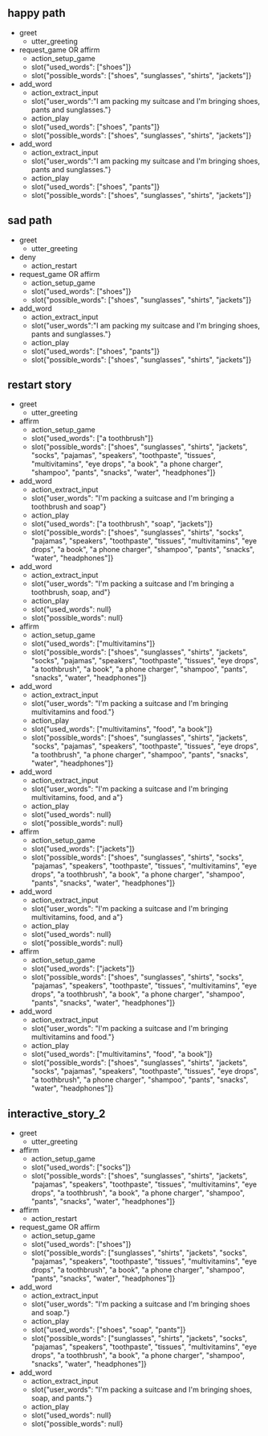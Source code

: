 ## happy path 
* greet
  - utter_greeting
* request_game OR affirm
  - action_setup_game
  - slot{"used_words": ["shoes"]}
  - slot{"possible_words": ["shoes", "sunglasses", "shirts", "jackets"]}
* add_word
  - action_extract_input
  - slot{"user_words":"I am packing my suitcase and I'm bringing shoes, pants and sunglasses."}
  - action_play
  - slot{"used_words": ["shoes", "pants"]}
  - slot{"possible_words": ["shoes", "sunglasses", "shirts", "jackets"]} 
* add_word
  - action_extract_input
  - slot{"user_words":"I am packing my suitcase and I'm bringing shoes, pants and sunglasses."}
  - action_play
  - slot{"used_words": ["shoes", "pants"]}
  - slot{"possible_words": ["shoes", "sunglasses", "shirts", "jackets"]} 

  
## sad path
* greet
  - utter_greeting
* deny
  - action_restart
* request_game OR affirm
  - action_setup_game
  - slot{"used_words": ["shoes"]}
  - slot{"possible_words": ["shoes", "sunglasses", "shirts", "jackets"]}
* add_word
  - action_extract_input
  - slot{"user_words":"I am packing my suitcase and I'm bringing shoes, pants and sunglasses."}
  - action_play
  - slot{"used_words": ["shoes", "pants"]}
  - slot{"possible_words": ["shoes", "sunglasses", "shirts", "jackets"]} 
  
  


## restart story
* greet
    - utter_greeting
* affirm
    - action_setup_game
    - slot{"used_words": ["a toothbrush"]}
    - slot{"possible_words": ["shoes", "sunglasses", "shirts", "jackets", "socks", "pajamas", "speakers", "toothpaste", "tissues", "multivitamins", "eye drops", "a book", "a phone charger", "shampoo", "pants", "snacks", "water", "headphones"]}
* add_word
    - action_extract_input
    - slot{"user_words": "I'm packing a suitcase and I'm bringing a toothbrush and soap"}
    - action_play
    - slot{"used_words": ["a toothbrush", "soap", "jackets"]}
    - slot{"possible_words": ["shoes", "sunglasses", "shirts", "socks", "pajamas", "speakers", "toothpaste", "tissues", "multivitamins", "eye drops", "a book", "a phone charger", "shampoo", "pants", "snacks", "water", "headphones"]}
* add_word
    - action_extract_input
    - slot{"user_words": "I'm packing a suitcase and I'm bringing a toothbrush, soap, and"}
    - action_play
    - slot{"used_words": null}
    - slot{"possible_words": null}
* affirm
    - action_setup_game
    - slot{"used_words": ["multivitamins"]}
    - slot{"possible_words": ["shoes", "sunglasses", "shirts", "jackets", "socks", "pajamas", "speakers", "toothpaste", "tissues", "eye drops", "a toothbrush", "a book", "a phone charger", "shampoo", "pants", "snacks", "water", "headphones"]}
* add_word
    - action_extract_input
    - slot{"user_words": "I'm packing a suitcase and I'm bringing multivitamins and food."}
    - action_play
    - slot{"used_words": ["multivitamins", "food", "a book"]}
    - slot{"possible_words": ["shoes", "sunglasses", "shirts", "jackets", "socks", "pajamas", "speakers", "toothpaste", "tissues", "eye drops", "a toothbrush", "a phone charger", "shampoo", "pants", "snacks", "water", "headphones"]}
* add_word
    - action_extract_input
    - slot{"user_words": "I'm packing a suitcase and I'm bringing multivitamins, food, and a"}
    - action_play
    - slot{"used_words": null}
    - slot{"possible_words": null}
* affirm
    - action_setup_game
    - slot{"used_words": ["jackets"]}
    - slot{"possible_words": ["shoes", "sunglasses", "shirts", "socks", "pajamas", "speakers", "toothpaste", "tissues", "multivitamins", "eye drops", "a toothbrush", "a book", "a phone charger", "shampoo", "pants", "snacks", "water", "headphones"]}
* add_word
    - action_extract_input
    - slot{"user_words": "I'm packing a suitcase and I'm bringing multivitamins, food, and a"}
    - action_play
    - slot{"used_words": null}
    - slot{"possible_words": null}
* affirm
    - action_setup_game
    - slot{"used_words": ["jackets"]}
    - slot{"possible_words": ["shoes", "sunglasses", "shirts", "socks", "pajamas", "speakers", "toothpaste", "tissues", "multivitamins", "eye drops", "a toothbrush", "a book", "a phone charger", "shampoo", "pants", "snacks", "water", "headphones"]}
* add_word
    - action_extract_input
    - slot{"user_words": "I'm packing a suitcase and I'm bringing multivitamins and food."}
    - action_play
    - slot{"used_words": ["multivitamins", "food", "a book"]}
    - slot{"possible_words": ["shoes", "sunglasses", "shirts", "jackets", "socks", "pajamas", "speakers", "toothpaste", "tissues", "eye drops", "a toothbrush", "a phone charger", "shampoo", "pants", "snacks", "water", "headphones"]}

## interactive_story_2
* greet
    - utter_greeting
* affirm
    - action_setup_game
    - slot{"used_words": ["socks"]}
    - slot{"possible_words": ["shoes", "sunglasses", "shirts", "jackets", "pajamas", "speakers", "toothpaste", "tissues", "multivitamins", "eye drops", "a toothbrush", "a book", "a phone charger", "shampoo", "pants", "snacks", "water", "headphones"]}
* affirm
    - action_restart
* request_game OR affirm
    - action_setup_game
    - slot{"used_words": ["shoes"]}
    - slot{"possible_words": ["sunglasses", "shirts", "jackets", "socks", "pajamas", "speakers", "toothpaste", "tissues", "multivitamins", "eye drops", "a toothbrush", "a book", "a phone charger", "shampoo", "pants", "snacks", "water", "headphones"]}
* add_word
    - action_extract_input
    - slot{"user_words": "I'm packing a suitcase and I'm bringing shoes and soap."}
    - action_play
    - slot{"used_words": ["shoes", "soap", "pants"]}
    - slot{"possible_words": ["sunglasses", "shirts", "jackets", "socks", "pajamas", "speakers", "toothpaste", "tissues", "multivitamins", "eye drops", "a toothbrush", "a book", "a phone charger", "shampoo", "snacks", "water", "headphones"]}
* add_word
    - action_extract_input
    - slot{"user_words": "I'm packing a suitcase and I'm bringing shoes, soap, and pants."}
    - action_play
    - slot{"used_words": null}
    - slot{"possible_words": null}
